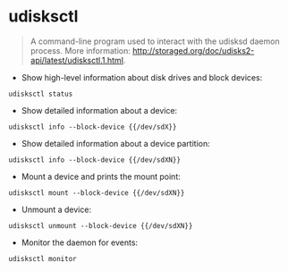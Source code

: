 # udisksctl

> A command-line program used to interact with the udisksd daemon process.
> More information: <http://storaged.org/doc/udisks2-api/latest/udisksctl.1.html>.

- Show high-level information about disk drives and block devices:

`udisksctl status`

- Show detailed information about a device:

`udisksctl info --block-device {{/dev/sdX}}`

- Show detailed information about a device partition:

`udisksctl info --block-device {{/dev/sdXN}}`

- Mount a device and prints the mount point:

`udisksctl mount --block-device {{/dev/sdXN}}`

- Unmount a device:

`udisksctl unmount --block-device {{/dev/sdXN}}`

- Monitor the daemon for events:

`udisksctl monitor`
